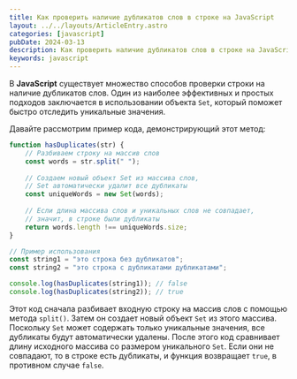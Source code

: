 ```yaml
---
title: Как проверить наличие дубликатов слов в строке на JavaScript
layout: ../../layouts/ArticleEntry.astro
categories: [javascript]
pubDate: 2024-03-13
description: Как проверить наличие дубликатов слов в строке на JavaScript
keywords: javascript
---
```


В **JavaScript** существует множество способов проверки строки на наличие дубликатов слов. Один из наиболее эффективных и простых подходов заключается в использовании объекта `Set`, который поможет быстро отследить уникальные значения. 

Давайте рассмотрим пример кода, демонстрирующий этот метод:

```javascript 
function hasDuplicates(str) {
    // Разбиваем строку на массив слов
    const words = str.split(" ");
    
    // Создаем новый объект Set из массива слов,
    // Set автоматически удалит все дубликаты
    const uniqueWords = new Set(words);
    
    // Если длина массива слов и уникальных слов не совпадает,
    // значит, в строке были дубликаты
    return words.length !== uniqueWords.size;
}

// Пример использования
const string1 = "это строка без дубликатов";
const string2 = "это строка с дубликатами дубликатами";

console.log(hasDuplicates(string1)); // false
console.log(hasDuplicates(string2)); // true
```

Этот код сначала разбивает входную строку на массив слов с помощью метода `split()`. Затем он создает новый объект `Set` из этого массива. Поскольку `Set` может содержать только уникальные значения, все дубликаты будут автоматически удалены. После этого код сравнивает длину исходного массива со размером уникального `Set`. Если они не совпадают, то в строке есть дубликаты, и функция возвращает `true`, в противном случае `false`.